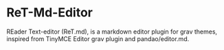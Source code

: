 # ReT-Md-Editor
REader Text-editor (ReT.md), is a markdown editor plugin for grav themes, inspired from TinyMCE Editor grav plugin and pandao/editor.md.
